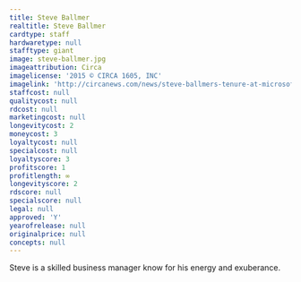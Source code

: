 ```yaml
---
title: Steve Ballmer
realtitle: Steve Ballmer
cardtype: staff
hardwaretype: null
stafftype: giant
image: steve-ballmer.jpg
imageattribution: Circa
imagelicense: '2015 © CIRCA 1605, INC'
imagelink: 'http://circanews.com/news/steve-ballmers-tenure-at-microsoft'
staffcost: null
qualitycost: null
rdcost: null
marketingcost: null
longevitycost: 2
moneycost: 3
loyaltycost: null
specialcost: null
loyaltyscore: 3
profitscore: 1
profitlength: ∞
longevityscore: 2
rdscore: null
specialscore: null
legal: null
approved: 'Y'
yearofrelease: null
originalprice: null
concepts: null
---
```


Steve is a skilled business manager know for his energy and exuberance.
